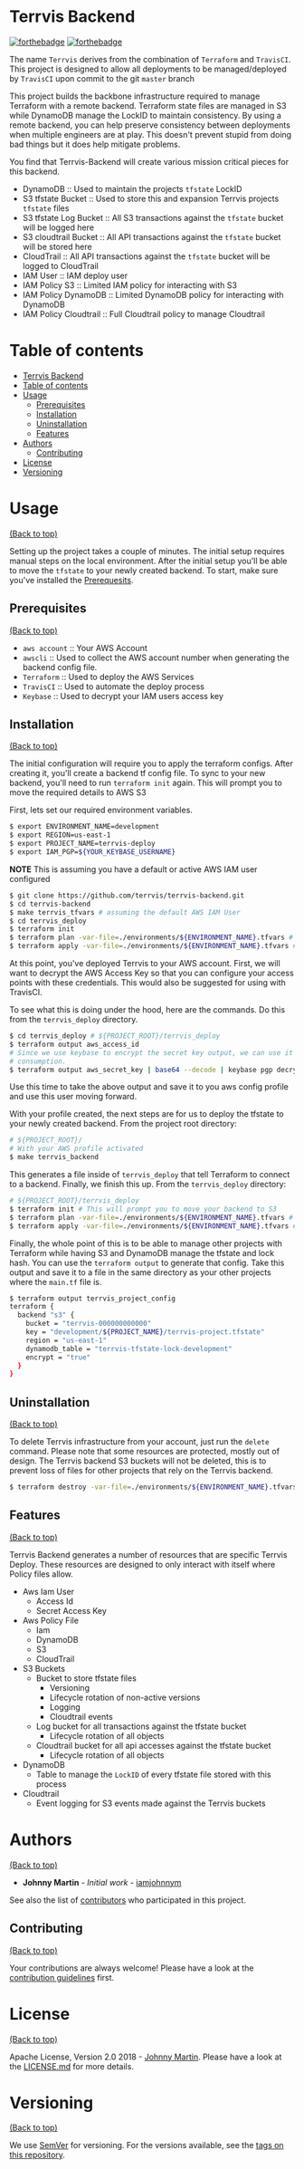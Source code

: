 # Terrvis Backend
[![forthebadge](https://forthebadge.com/images/badges/uses-badges.svg)](https://forthebadge.com)
[![forthebadge](https://forthebadge.com/images/badges/60-percent-of-the-time-works-every-time.svg)](https://forthebadge.com)

The name `Terrvis` derives from the combination of `Terraform` and `TravisCI`.  This project is designed to allow all deployments to be managed/deployed by `TravisCI` upon commit to the git `master` branch

This project builds the backbone infrastructure required to manage Terraform with a remote backend.  Terraform state files are managed in S3 while DynamoDB manage the LockID to maintain consistency.  By using a remote backend, you can help preserve consistency between deployments when multiple engineers are at play.  This doesn't prevent stupid from doing bad things but it does help mitigate problems.

You find that Terrvis-Backend will create various mission critical pieces for this backend.

* DynamoDB :: Used to maintain the projects `tfstate` LockID
* S3 tfstate Bucket :: Used to store this and expansion Terrvis projects `tfstate` files
* S3 tfstate Log Bucket :: All S3 transactions against the `tfstate` bucket will be logged here
* S3 cloudtrail Bucket :: All API transactions against the `tfstate` bucket will be stored here
* CloudTrail :: All API transactions against the `tfstate` bucket will be logged to CloudTrail
* IAM User :: IAM deploy user
* IAM Policy S3 :: Limited IAM policy for interacting with S3
* IAM Policy DynamoDB :: Limited DynamoDB policy for interacting with DynamoDB
* IAM Policy Cloudtrail :: Full Cloudtrail policy to manage Cloudtrail

# Table of contents

- [Terrvis Backend](#terrvis-backend)
- [Table of contents](#table-of-contents)
- [Usage](#usage)
  - [Prerequisites](#prerequisites)
  - [Installation](#installation)
  - [Uninstallation](#uninstallation)
  - [Features](#features)
- [Authors](#authors)
  - [Contributing](#contributing)
- [License](#license)
- [Versioning](#versioning)

# Usage
[(Back to top)](#table-of-contents)

Setting up the project takes a couple of minutes.  The initial setup requires manual steps on the local environment.  After the initial setup you'll be able to move the `tfstate` to your newly created backend.  To start, make sure you've installed the [Prerequesits](#prerequesits).

## Prerequisites
[(Back to top)](#table-of-contents)

* `aws account` :: Your AWS Account
* `awscli` :: Used to collect the AWS account number when generating the backend config file.
* `Terraform` :: Used to deploy the AWS Services
* `TravisCI` :: Used to automate the deploy process
* `Keybase` :: Used to decrypt your IAM users access key

## Installation
[(Back to top)](#table-of-contents)

The initial configuration will require you to apply the terraform configs.  After creating it, you'll create a backend tf config file.  To sync to your new backend, you'll need to run `terraform init` again.  This will prompt you to move the required details to AWS S3

First, lets set our required environment variables.

```sh
$ export ENVIRONMENT_NAME=development
$ export REGION=us-east-1
$ export PROJECT_NAME=terrvis-deploy
$ export IAM_PGP=${YOUR_KEYBASE_USERNAME}
```

**NOTE** This is assuming you have a default or active AWS IAM user configured

```sh
$ git clone https://github.com/terrvis/terrvis-backend.git
$ cd terrvis-backend
$ make terrvis_tfvars # assuming the default AWS IAM User
$ cd terrvis_deploy
$ terraform init
$ terraform plan -var-file=./environments/${ENVIRONMENT_NAME}.tfvars # View the changes
$ terraform apply -var-file=./environments/${ENVIRONMENT_NAME}.tfvars # Apply the changes if you agree
```

At this point, you've deployed Terrvis to your AWS account.  First, we will want to decrypt the AWS Access Key so that you can configure your access points with these credentials.  This would also be suggested for using with TravisCI.

To see what this is doing under the hood, here are the commands.  Do this from the `terrvis_deploy` directory.

```sh
$ cd terrvis_deploy # ${PROJECT_ROOT}/terrvis_deploy
$ terraform output aws_access_id
# Since we use keybase to encrypt the secret key output, we can use it to decrypt the output for
# consumption.
$ terraform output aws_secret_key | base64 --decode | keybase pgp decrypt
```

Use this time to take the above output and save it to you aws config profile and use this user moving forward.

With your profile created, the next steps are for us to deploy the tfstate to your newly created backend. From the project root directory:

```sh
# ${PROJECT_ROOT}/
# With your AWS profile activated
$ make terrvis_backend
```

This generates a file inside of `terrvis_deploy` that tell Terraform to connect to a backend.  Finally, we finish this up.  From the `terrvis_deploy` directory:

```sh
# ${PROJECT_ROOT}/terrvis_deploy
$ terraform init # This will prompt you to move your backend to S3
$ terraform plan -var-file=./environments/${ENVIRONMENT_NAME}.tfvars # View the changes
$ terraform apply -var-file=./environments/${ENVIRONMENT_NAME}.tfvars # Apply the changes if you agree
```

Finally, the whole point of this is to be able to manage other projects with Terraform while having S3 and DynamoDB manage the tfstate and lock hash.  You can use the `terraform output` to generate that config.  Take this output and save it to a file in the same directory as your other projects where the `main.tf` file is.

```sh
$ terraform output terrvis_project_config
terraform {
  backend "s3" {
    bucket = "terrvis-000000000000"
    key = "development/${PROJECT_NAME}/terrvis-project.tfstate"
    region = "us-east-1"
    dynamodb_table = "terrvis-tfstate-lock-development"
    encrypt = "true"
  }
}
```

## Uninstallation
[(Back to top)](#table-of-contents)

To delete Terrvis infrastructure from your account, just run the `delete` command.  Please note that some resources are protected, mostly out of design.  The Terrvis backend S3 buckets will not be deleted, this is to prevent loss of files for other projects that rely on the Terrvis backend.

```sh
$ terraform destroy -var-file=./environments/${ENVIRONMENT_NAME}.tfvars
```

## Features
[(Back to top)](#table-of-contents)

Terrvis Backend generates a number of resources that are specific Terrvis Deploy.  These resources are designed to only interact with itself where Policy files allow.

* Aws Iam User
  * Access Id
  * Secret Access Key
* Aws Policy File
  * Iam
  * DynamoDB
  * S3
  * CloudTrail
* S3 Buckets
  * Bucket to store tfstate files
    * Versioning
    * Lifecycle rotation of non-active versions
    * Logging
    * Cloudtrail events
  * Log bucket for all transactions against the tfstate bucket
    * Lifecycle rotation of all objects
  * Cloudtrail bucket for all api accesses against the tfstate bucket
    * Lifecycle rotation of all objects
* DynamoDB
  * Table to manage the `LockID` of every tfstate file stored with this process
* Cloudtrail
  * Event logging for S3 events made against the Terrvis buckets

# Authors
[(Back to top)](#table-of-contents)

* **Johnny Martin** - *Initial work* - [iamjohnnym](https://github.com/terrvis/terrvis-backend)

See also the list of [contributors](https://github.com/terrvis/terrvis-backend/contributors) who participated in this project.

## Contributing
[(Back to top)](#table-of-contents)

Your contributions are always welcome! Please have a look at the [contribution guidelines](.github/CONTRIBUTING.md) first.

# License
[(Back to top)](#table-of-contents)

Apache License, Version 2.0 2018 - [Johnny Martin](https://github.com/terrvis/terrvis-backend). Please have a look at the [LICENSE.md](LICENSE.md) for more details.

# Versioning
[(Back to top)](#table-of-contents)

We use [SemVer](http://semver.org/) for versioning. For the versions available, see the [tags on this repository](https://github.com/terrvis/terrvis-backend/tags).
